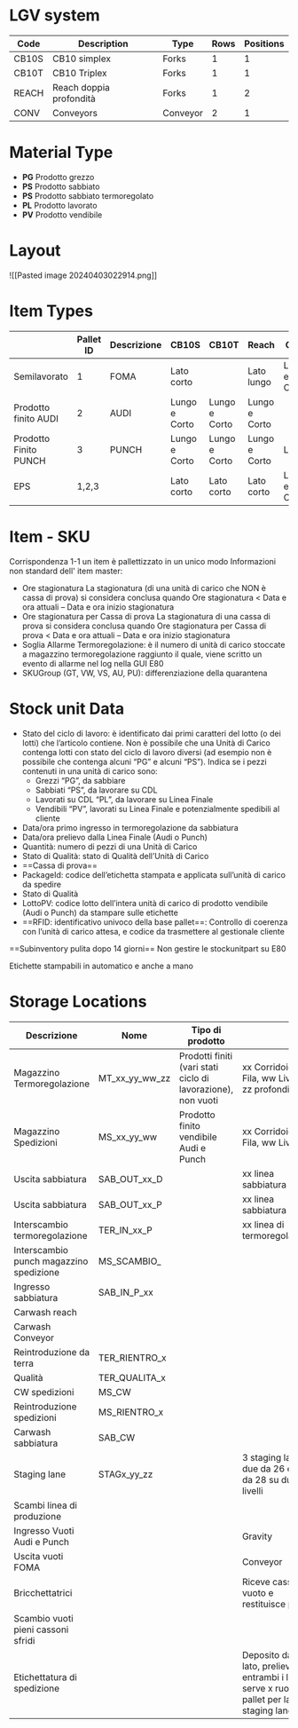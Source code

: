 # LGV system
|Code|Description|Type|Rows|Positions|
|---|---|---|---|---|
|CB10S|CB10 simplex|Forks|1|1|
|CB10T|CB10 Triplex|Forks|1|1|
|REACH|Reach doppia profondità|Forks|1|2|
|CONV|Conveyors|Conveyor|2|1|

# Material Type
- **PG** Prodotto grezzo
- **PS** Prodotto sabbiato
- **PS** Prodotto sabbiato termoregolato
- **PL** Prodotto lavorato
- **PV** Prodotto vendibile

# Layout

![[Pasted image 20240403022914.png]]


# Item Types
||Pallet ID|Descrizione|CB10S|CB10T|Reach|Conv|
|-|-|-|-|-|-|-|
|Semilavorato|1|FOMA|Lato corto||Lato lungo|Lungo e Corto|
|Prodotto finito AUDI|2|AUDI|Lungo e Corto|Lungo e Corto|Lungo e Corto||
|Prodotto Finito PUNCH|3|PUNCH|Lungo e Corto|Lungo e Corto|Lungo e Corto|Lungo|
|EPS|1,2,3||Lato corto|Lato corto|Lato corto|Lungo e Corto|

# Item - SKU
Corrispondenza 1-1 un item è pallettizzato in un unico modo
Informazioni non standard dell' item master:
- Ore stagionatura
La stagionatura (di una unità di carico che NON è cassa di prova) si considera conclusa quando Ore stagionatura < Data e ora attuali – Data e ora inizio stagionatura
- Ore stagionatura per Cassa di prova
La stagionatura di una cassa di prova si considera conclusa quando Ore stagionatura per Cassa di prova < Data e ora attuali – Data e ora inizio stagionatura
- Soglia Allarme Termoregolazione: è il numero di unità di carico stoccate a magazzino termoregolazione raggiunto il quale, viene scritto un evento di allarme nel log nella GUI E80
- SKUGroup (GT, VW, VS, AU, PU): differenziazione della quarantena

# Stock unit Data
- Stato del ciclo di lavoro: è identificato dai primi caratteri del lotto (o dei lotti) che l’articolo contiene. Non è possibile che una Unità di Carico contenga lotti con stato del ciclo di lavoro diversi (ad esempio non è possibile che contenga alcuni “PG” e alcuni “PS”). Indica se i pezzi contenuti in una unità di carico sono:
	- Grezzi “PG”, da sabbiare
	- Sabbiati “PS”, da lavorare su CDL
	- Lavorati su CDL “PL”, da lavorare su Linea Finale
	- Vendibili “PV”, lavorati su Linea Finale e potenzialmente spedibili al cliente
- Data/ora primo ingresso in termoregolazione da sabbiatura
- Data/ora prelievo dalla Linea Finale (Audi o Punch)
- Quantità: numero di pezzi di una Unità di Carico
- Stato di Qualità: stato di Qualità dell’Unità di Carico
- ==Cassa di prova==
- PackageId: codice dell’etichetta stampata e applicata sull’unità di carico da spedire
- Stato di Qualità
- LottoPV: codice lotto dell’intera unità di carico di prodotto vendibile (Audi o Punch) da stampare sulle etichette
 - ==RFID: identificativo univoco della base pallet==: Controllo di coerenza con l’unità di carico attesa, e codice da trasmettere al gestionale cliente

==Subinventory pulita dopo 14 giorni==
Non gestire le stockunitpart su E80

Etichette stampabili in automatico e anche a  mano

# Storage Locations

|Descrizione|Nome|Tipo di prodotto||LGV|
|-|-|-|-|-|
|Magazzino Termoregolazione|MT\_xx\_yy\_ww_zz|Prodotti finiti (vari stati ciclo di lavorazione), non vuoti|xx Corridoio , yy Fila, ww Livello, zz profondità|==REACH?==
|Magazzino Spedizioni|MS_xx_yy_ww|Prodotto finito vendibile Audi e Punch|xx Corridoio , yy Fila, ww Livello|==REACH?==
|Uscita sabbiatura|SAB_OUT_xx_D||xx linea sabbiatura|CB|
|Uscita sabbiatura|SAB_OUT_xx_P||xx linea sabbiatura|CONV|
|Interscambio termoregolazione|TER_IN_xx_P||xx linea di termoregolazione
|Interscambio punch magazzino spedizione|MS\_SCAMBIO_
|Ingresso sabbiatura|SAB_IN_P_xx|
|Carwash reach||||REACH|
|Carwash Conveyor||||CONV|
|Reintroduzione da terra|TER_RIENTRO_x|
|Qualità|TER_QUALITA_x|
|CW spedizioni|MS_CW|
|Reintroduzione spedizioni|MS_RIENTRO_x|
|Carwash sabbiatura|SAB_CW|
|Staging lane|STAGx_yy_zz||3 staging lanes, due da 26 e una da 28 su due livelli
|Scambi linea di produzione|
|Ingresso Vuoti Audi e Punch |||Gravity|
|Uscita vuoti FOMA|||Conveyor|
|Bricchettatrici|||Riceve cassone vuoto e restituisce pieno|
|Scambio vuoti pieni cassoni sfridi|
|Etichettatura di spedizione|||Deposito da un lato, prelievo da entrambi i lati, serve x ruotare i pallet per la staging lane




